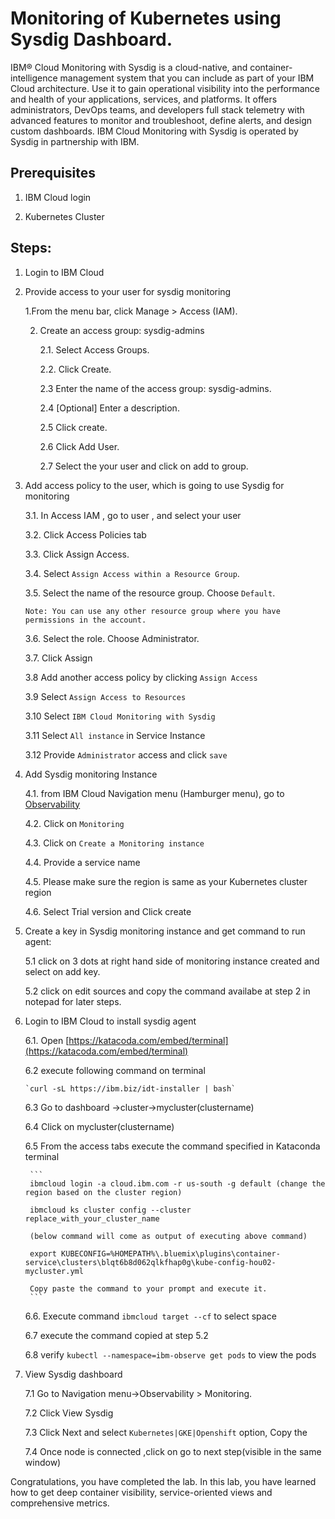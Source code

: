 # Monitoring of Kubernetes using Sysdig Dashboard. 

IBM® Cloud Monitoring with Sysdig is a cloud-native, and container-intelligence management system that you can include as part of your IBM Cloud architecture. Use it to gain operational visibility into the performance and health of your applications, services, and platforms. It offers administrators, DevOps teams, and developers full stack telemetry with advanced features to monitor and troubleshoot, define alerts, and design custom dashboards. IBM Cloud Monitoring with Sysdig is operated by Sysdig in partnership with IBM.

## Prerequisites

1. IBM Cloud login

2. Kubernetes Cluster

## Steps:

1. Login to IBM Cloud

2. Provide access to your user for sysdig monitoring 

    1.From the menu bar, click Manage > Access (IAM).

    2. Create an access group: sysdig-admins

	   2.1. Select Access Groups.
    
	   2.2. Click Create.
    
	   2.3 Enter the name of the access group: sysdig-admins.
    
	   2.4 [Optional] Enter a description.
    
	   2.5 Click create.
    
	   2.6 Click Add User.
    
	   2.7 Select the your user and click on add to group.

3. Add access policy to the user, which is going to use Sysdig for monitoring

	3.1. In Access IAM , go to user , and select your user 
    
	3.2. Click Access Policies tab
    
	3.3. Click Assign Access.
    
	3.4. Select `Assign Access within a Resource Group`.
    
  	3.5. Select the name of the resource group. Choose `Default`.
    
    `Note: You can use any other resource group where you have permissions in the account.`
    
	3.6. Select the role. Choose Administrator.
    
	3.7. Click Assign

	3.8 Add another access policy by clicking `Assign Access`
    
	3.9 Select `Assign Access to Resources`
    
	3.10 Select `IBM Cloud Monitoring with Sysdig`
    
	3.11 Select `All instance` in Service Instance
    
	3.12 Provide `Administrator` access and click `save`

4. Add Sysdig monitoring Instance 

	4.1. from IBM Cloud Navigation menu (Hamburger menu), go to [Observability](https://cloud.ibm.com/observe)
    
	4.2. Click on `Monitoring`
    
	4.3. Click on `Create a Monitoring instance`
    
	4.4. Provide a service name 
    
	4.5. Please make sure the region is same as your Kubernetes cluster region
    
	4.6. Select Trial version and Click create

5. Create a key in Sysdig monitoring instance and get command to run agent:

	5.1 click on 3 dots at right hand side of monitoring instance created and select on add key.
    
	5.2 click on edit sources and copy the command availabe at step 2 in notepad for later steps.

6. Login to IBM Cloud to install sysdig agent

	6.1. Open [https://katacoda.com/embed/terminal](https://katacoda.com/embed/terminal) 
    
	6.2 execute following command on terminal 
    
	   `curl -sL https://ibm.biz/idt-installer | bash`
       
	6.3 Go to dashboard ->cluster->mycluster(clustername)
    
	6.4 Click on mycluster(clustername)
    
	6.5 From the access tabs execute the command specified in Kataconda terminal
    
		```
        ibmcloud login -a cloud.ibm.com -r us-south -g default (change the region based on the cluster region)
        
		ibmcloud ks cluster config --cluster replace_with_your_cluster_name
        
		(below command will come as output of executing above command)
        
        export KUBECONFIG=%HOMEPATH%\.bluemix\plugins\container-service\clusters\blqt6b8d062qlkfhap0g\kube-config-hou02-mycluster.yml
		
        Copy paste the command to your prompt and execute it.
		```
        
	6.6. Execute command `ibmcloud target --cf` to select space
    
	6.7 execute the command copied at step 5.2 
    
	6.8 verify `kubectl --namespace=ibm-observe get pods` to view the pods
    
7. View Sysdig dashboard

	7.1 Go to Navigation menu->Observability > Monitoring.
    
	7.2 Click View Sysdig
    
	7.3 Click Next and select `Kubernetes|GKE|Openshift` option, Copy the 

	7.4 Once node is connected ,click on go to next step(visible in the same window)
    
Congratulations, you have completed the lab. In this lab, you have learned how to get deep container visibility, service-oriented views and comprehensive metrics.